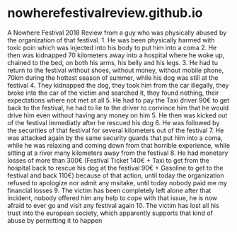 # nowherefestivalreview.github.io
A Nowhere Festival 2018 Review from a guy who was physically abused by the organization of that festival. 1. He was been physically harmed with toxic poin which was injected into his body to put him into a coma 2. He then was kidnapped 70 kilometers away into a hospital where he woke up, chained to the bed, on both his arms, his belly and his legs. 3. He had tu return to the festival without shoes, without money, without mobile phone, 70km during the hottest season of summer, while his dog was still at the festival 4. They kidnapped the dog, they took him from the car illegally, they broke inte the car of the victim and searched it, they found nothing, their expectations where not met at all 5. He had to pay the Taxi driver 90€ to get back to the festival, he had to lie to the driver to convince him that he would drive him even without having any money on him 5. He then was kicked out of the festival immediatly after he rescued his dog 6. He was followed by the securities of that festival for several kilometers out of the festival 7. He was attacked again by the same security guards that put him into a coma, while he was relaxing and coming down from that horrible experience, while sitting at a river many kilometers away from the festival 8. He had monetary losses of more than 300€ (Festival Ticket 140€ + Taxi to get from the hospital back to rescue his dog at the festival 90€ + Gasoline to get to the festival and back 110€) because of that action, until today the organization refused to apologize nor admit any msitake, until today nobody paid me my financial losses 9. The victim has been completely left alone after that incident, nobody offered him any help to cope with that issue, he is now afraid to ever go and visit any festival again 10. The victim has lost all his trust into the european society, which apparently supports that kind of abuse by permitting it to happen 

